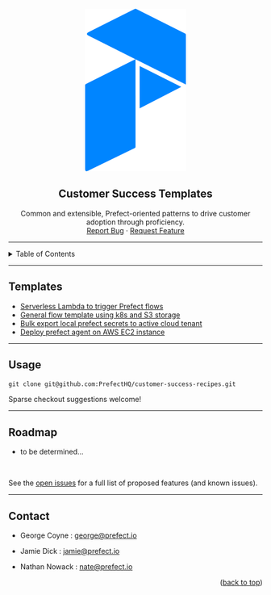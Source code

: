 <div id="top"></div>

<!-- PROJECT LOGO -->
<br />
<div align="center">
  <a href="https://github.com/PrefectHQ/customer-success-recipes">
    <img src="imgs/prefect_logo.png" alt="Logo" width="200">
  </a>

<h2 align="center">Customer Success Templates</h2>

  <p align="center">
    Common and extensible, Prefect-oriented patterns to drive customer adoption through proficiency. 
    <!-- <br />
    <a href="??"><strong>Explore prod use-cases »</strong></a>
    <br /> -->
    <br />
    <a href="https://github.com/PrefectHQ/customer-success-recipes/issues">Report Bug</a>
    ·
    <a href="https://github.com/PrefectHQ/customer-success-recipes/issues">Request Feature</a>
  </p>
</div>

<hr>

<!-- TABLE OF CONTENTS -->
<details>
  <summary>Table of Contents</summary>
  <ol>
    <li><a href="#templates">Templates</a> </li>
    <li>
      <a href="#tools">Tools</a>
    </li>
    <li><a href="#usage">Usage</a></li>
    <li><a href="#roadmap">Roadmap</a></li>
    <li><a href="#contact">Contact</a></li>
  </ol>
</details>

<hr>

## Templates
- [Serverless Lambda to trigger Prefect flows](https://github.com/PrefectHQ/customer-success-recipes/tree/main/aws/serverless/event-driven-flow)
- [General flow template using k8s and S3 storage](https://github.com/PrefectHQ/customer-success-recipes/tree/main/prefect/flows/s3-storage/demo-project)
- [Bulk export local prefect secrets to active cloud tenant](https://github.com/PrefectHQ/customer-success-recipes/tree/main/prefect/tools/import-secrets-to-cloud)
- [Deploy prefect agent on AWS EC2 instance](https://github.com/PrefectHQ/customer-success-recipes/tree/main/aws/terraform/prefect-agent-on-ec2)

<hr>

<!-- USAGE EXAMPLES -->
## Usage

```console 
git clone git@github.com:PrefectHQ/customer-success-recipes.git
```

Sparse checkout suggestions welcome!

<hr>

<!-- ROADMAP -->
## Roadmap

- to be determined...

<br>

See the [open issues](https://github.com/PrefectHQ/customer-success-recipes/issues) for a full list of proposed features (and known issues).


<hr>

<!-- CONTACT -->
## Contact
- George Coyne : george@prefect.io

- Jamie Dick : jamie@prefect.io

- Nathan Nowack : nate@prefect.io

<p align="right">(<a href="#top">back to top</a>)</p>

